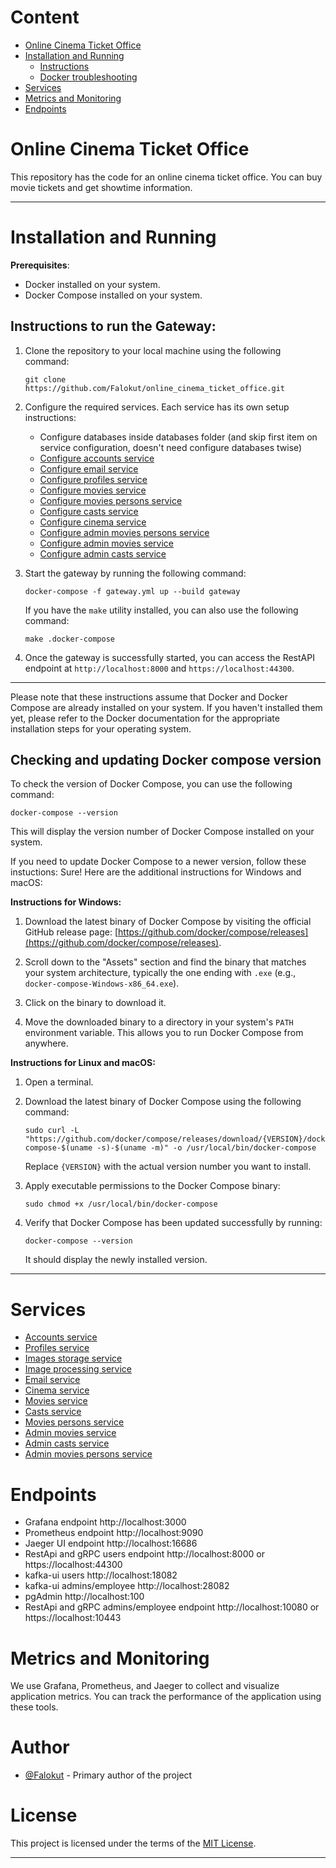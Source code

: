 # Content

+ [Online Cinema Ticket Office](#online-cinema-ticket-office)
+ [Installation and Running](#installation-and-running)
   + [Instructions](#instructions-to-run-the-gateway)
   + [Docker troubleshooting](#checking-and-updating-docker-compose-version)
+ [Services](#services)
+ [Metrics and Monitoring](#metrics-and-monitoring)
+ [Endpoints](#endpoints)

# Online Cinema Ticket Office

This repository has the code for an online cinema ticket office. You can buy movie tickets and get showtime information.  

----

# Installation and Running

**Prerequisites**:
- Docker installed on your system.
- Docker Compose installed on your system.

## Instructions to run the Gateway:

1. Clone the repository to your local machine using the following command:
   ```shell
   git clone https://github.com/Falokut/online_cinema_ticket_office.git
   ```

2. Configure the required services. Each service has its own setup instructions:
   * Configure databases inside databases folder (and skip first item on service configuration, doesn't need configure databases twise)
   * [Configure accounts service](https://github.com/Falokut/accounts_service/blob/master/README.md#Configure)
   * [Configure email service](https://github.com/Falokut/email_service/blob/master/README.md#Configure)
   * [Configure profiles service](https://github.com/Falokut/profiles_service/blob/master/README.md#Configure)
   * [Configure movies service](https://github.com/Falokut/movies_service/blob/master/README.md#Configure)
   * [Configure movies persons service](https://github.com/Falokut/movies_persons_service/blob/master/README.md#Configure)
   * [Configure casts service](https://github.com/Falokut/casts_service/blob/master/README.md#Configure)
   * [Configure cinema service](https://github.com/Falokut/cinema_service/blob/master/README.md#Configure)
   * [Configure admin movies persons service](https://github.com/Falokut/admin_movies_persons_service/blob/master/README.md#Configure)
   * [Configure admin movies service](https://github.com/Falokut/admin_movies_service/blob/master/README.md#Configure)
   * [Configure admin casts service](https://github.com/Falokut/admin_casts_service/blob/master/README.md#Configure)

3. Start the gateway by running the following command:

   ```shell
   docker-compose -f gateway.yml up --build gateway
   ```
   If you have the `make` utility installed, you can also use the following command:
   ```shell
   make .docker-compose
   ```

4. Once the gateway is successfully started, you can access the RestAPI endpoint at `http://localhost:8000` and `https://localhost:44300`.
---

Please note that these instructions assume that Docker and Docker Compose are already installed on your system. If you haven't installed them yet, please refer to the Docker documentation for the appropriate installation steps for your operating system.

## Checking and updating Docker compose version
To check the version of Docker Compose, you can use the following command:

```shell
docker-compose --version
```
This will display the version number of Docker Compose installed on your system.

If you need to update Docker Compose to a newer version, follow these instuctions:
Sure! Here are the additional instructions for Windows and macOS:

**Instructions for Windows:**

1. Download the latest binary of Docker Compose by visiting the official GitHub release page: [https://github.com/docker/compose/releases](https://github.com/docker/compose/releases).

2. Scroll down to the "Assets" section and find the binary that matches your system architecture, typically the one ending with `.exe` (e.g., `docker-compose-Windows-x86_64.exe`).

3. Click on the binary to download it.

4. Move the downloaded binary to a directory in your system's `PATH` environment variable. This allows you to run Docker Compose from anywhere.

**Instructions for Linux and macOS:**

1. Open a terminal.

2. Download the latest binary of Docker Compose using the following command:
   ```shell
   sudo curl -L "https://github.com/docker/compose/releases/download/{VERSION}/docker-compose-$(uname -s)-$(uname -m)" -o /usr/local/bin/docker-compose
   ```
   Replace `{VERSION}` with the actual version number you want to install.

3. Apply executable permissions to the Docker Compose binary:
   ```shell
   sudo chmod +x /usr/local/bin/docker-compose
   ```

4. Verify that Docker Compose has been updated successfully by running:
   ```shell
   docker-compose --version
   ```
   It should display the newly installed version.
---

# Services
   + [Accounts service](https://github.com/Falokut/accounts_service)
   + [Profiles service](https://github.com/Falokut/profiles_service)
   + [Images storage service](https://github.com/Falokut/images_storage_service)  
   + [Image processing service](https://github.com/Falokut/image_processing_service)
   + [Email service](https://github.com/Falokut/email_service)
   + [Cinema service](https://github.com/Falokut/cinema_service)
   + [Movies service](https://github.com/Falokut/movies_service)
   + [Casts service](https://github.com/Falokut/casts_service)
   + [Movies persons service](https://github.com/Falokut/movies_persons_service)
   + [Admin movies service](https://github.com/Falokut/admin_movies_service)
   + [Admin casts service](https://github.com/Falokut/admin_casts_service)
   + [Admin movies persons service](https://github.com/Falokut/admin_movies_persons_service)

# Endpoints
* Grafana endpoint  http://localhost:3000  
* Prometheus endpoint  http://localhost:9090
* Jaeger UI endpoint http://localhost:16686
* RestApi and gRPC users endpoint http://localhost:8000 or https://localhost:44300
* kafka-ui users http://localhost:18082
* kafka-ui admins/employee http://localhost:28082
* pgAdmin http://localhost:100
* RestApi and gRPC admins/employee endpoint http://localhost:10080 or https://localhost:10443
# Metrics and Monitoring

We use Grafana, Prometheus, and Jaeger to collect and visualize application metrics. You can track the performance of the application using these tools.

# Author

- [@Falokut](https://github.com/Falokut) - Primary author of the project

# License

This project is licensed under the terms of the [MIT License](https://opensource.org/licenses/MIT).

---
